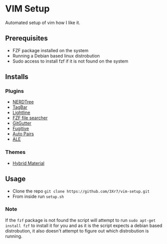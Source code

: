 # VIM Setup

Automated setup of vim how I like it.

## Prerequisites

 - FZF package installed on the system
 - Running a Debian based linux distrobution
 - Sudo access to install fzf if it is not found on the system

## Installs

### Plugins
 - [NERDTree](https://github.com/preservim/nerdtree)
 - [TagBar](https://github.com/majutsushi/tagbar)
 - [Lightline](https://github.com/itchyny/lightline.vim)
 - [FZF file searcher](https://github.com/junegunn/fzf)
 - [GitGutter](https://github.com/airblade/vim-gitgutter)
 - [Fugitive](https://github.com/tpope/vim-fugitive)
 - [Auto Pairs](https://github.com/jiangmiao/auto-pairs)
 - [ALE](https://github.com/dense-analysis/ale)

### Themes
 - [Hybrid Material](https://github.com/kristijanhusak/vim-hybrid-material)

## Usage

 - Clone the repo `git clone https://github.com/3Xr7/vim-setup.git`
 - From inside run `setup.sh`

### Note

If the `fzf` package is not found the script will attempt to run `sudo apt-get install fzf` to install it for you and as it is the script expects a debian based distrobution, it also doesn't attempt to figure out which distrobution is running. 
